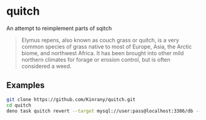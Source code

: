 # quitch

An attempt to reimplement parts of sqitch

> Elymus repens, also known as couch grass or quitch, is a very common species
> of grass native to most of Europe, Asia, the Arctic biome, and northwest
> Africa. It has been brought into other mild northern climates for forage or
> erosion control, but is often considered a weed.

## Examples

```bash
git clone https://github.com/Kinrany/quitch.git
cd quitch
deno task quitch revert --target mysql://user:pass@localhost:3306/db --plan-file ../db/sqitch.plan
```
